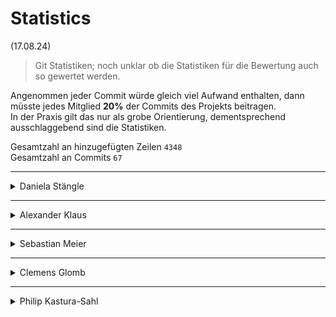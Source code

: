 # Statistics
(17.08.24)
> Git Statistiken; noch unklar ob die Statistiken für die Bewertung auch so gewertet werden.

Angenommen jeder Commit würde gleich viel Aufwand enthalten, dann müsste jedes Mitglied **20%** der Commits des Projekts beitragen. \
In der Praxis gilt das nur als grobe Orientierung, dementsprechend ausschlaggebend sind die Statistiken.

Gesamtzahl an hinzugefügten Zeilen `4348` \
Gesamtzahl an Commits `67`

---

<details>
  <summary>Daniela Stängle</summary>

  \# lines added: `461` \
  \# commits: `6` \
  % lines: `10.60%` \
  % commits: `8.96%`
</details>

---

<details>
  <summary>Alexander Klaus</summary>

  \# lines added: `168` \
  \# commits: `3` \
  % lines: `3.86%` \
  % commits: `4.48%`
</details>

---

<details>
  <summary>Sebastian Meier</summary>

  \# lines added: `1199` \
  \# commits: `6` \
  % lines: `27.58%` \
  % commits: `8.96%`
</details>

---

<details>
  <summary>Clemens Glomb</summary>

  \# lines added: `165` \
  \# commits: `2` \
  % lines: `3.79%` \
  % commits: `2.99%`
</details>

---

<details>
  <summary>Philip Kastura-Sahl</summary>

  \# lines added: `2304` \
  \# commits: `48` \
  % lines: `52.99%` \
  % commits: `71.64%`
</details>

